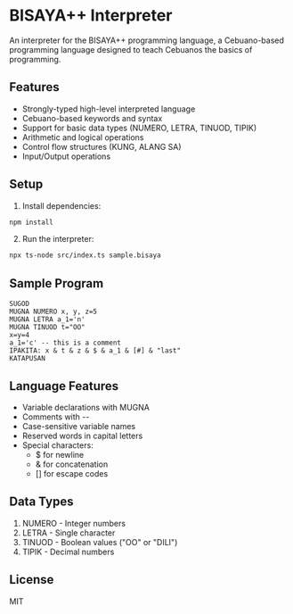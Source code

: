 # BISAYA++ Interpreter

An interpreter for the BISAYA++ programming language, a Cebuano-based programming language designed to teach Cebuanos the basics of programming.

## Features

- Strongly-typed high-level interpreted language
- Cebuano-based keywords and syntax
- Support for basic data types (NUMERO, LETRA, TINUOD, TIPIK)
- Arithmetic and logical operations
- Control flow structures (KUNG, ALANG SA)
- Input/Output operations

## Setup

1. Install dependencies:
```bash
npm install
```



2. Run the interpreter:
```bash
npx ts-node src/index.ts sample.bisaya
```

## Sample Program

```
SUGOD
MUGNA NUMERO x, y, z=5
MUGNA LETRA a_1='n'
MUGNA TINUOD t="OO"
x=y=4
a_1='c' -- this is a comment
IPAKITA: x & t & z & $ & a_1 & [#] & "last"
KATAPUSAN
```

## Language Features

- Variable declarations with MUGNA
- Comments with --
- Case-sensitive variable names
- Reserved words in capital letters
- Special characters:
  - $ for newline
  - & for concatenation
  - [] for escape codes

## Data Types

1. NUMERO - Integer numbers
2. LETRA - Single character
3. TINUOD - Boolean values ("OO" or "DILI")
4. TIPIK - Decimal numbers

## License

MIT 
